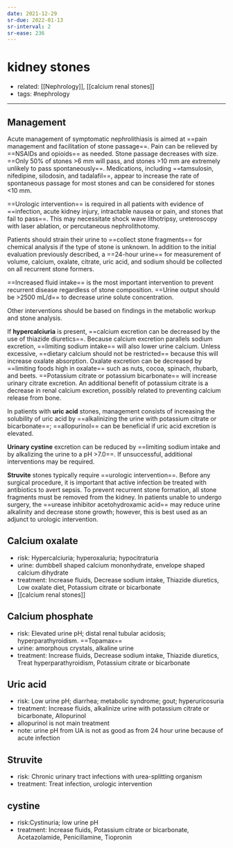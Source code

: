 ```yaml
---
date: 2021-12-29
sr-due: 2022-01-13
sr-interval: 2
sr-ease: 236
---
```


# kidney stones

- related: [[Nephrology]], [[calcium renal stones]]
- tags: #nephrology
---

## Management

Acute management of symptomatic nephrolithiasis is aimed at ==pain management and facilitation of stone passage==. Pain can be relieved by ==NSAIDs and opioids== as needed. Stone passage decreases with size. ==Only 50% of stones >6 mm will pass, and stones >10 mm are extremely unlikely to pass spontaneously==. Medications, including ==tamsulosin, nifedipine, silodosin, and tadalafil==, appear to increase the rate of spontaneous passage for most stones and can be considered for stones <10 mm.

==Urologic intervention== is required in all patients with evidence of ==infection, acute kidney injury, intractable nausea or pain, and stones that fail to pass==. This may necessitate shock wave lithotripsy, ureteroscopy with laser ablation, or percutaneous nephrolithotomy.

Patients should strain their urine to ==collect stone fragments== for chemical analysis if the type of stone is unknown. In addition to the initial evaluation previously described, a ==24-hour urine== for measurement of volume, calcium, oxalate, citrate, uric acid, and sodium should be collected on all recurrent stone formers.

==Increased fluid intake== is the most important intervention to prevent recurrent disease regardless of stone composition. ==Urine output should be >2500 mL/d== to decrease urine solute concentration.

Other interventions should be based on findings in the metabolic workup and stone analysis.

If **hypercalciuria** is present, ==calcium excretion can be decreased by the use of thiazide diuretics==. Because calcium excretion parallels sodium excretion, ==limiting sodium intake== will also lower urine calcium. Unless excessive, ==dietary calcium should not be restricted== because this will increase oxalate absorption. Oxalate excretion can be decreased by ==limiting foods high in oxalate== such as nuts, cocoa, spinach, rhubarb, and beets. ==Potassium citrate or potassium bicarbonate== will increase urinary citrate excretion. An additional benefit of potassium citrate is a decrease in renal calcium excretion, possibly related to preventing calcium release from bone.

In patients with **uric acid** stones, management consists of increasing the solubility of uric acid by ==alkalinizing the urine with potassium citrate or bicarbonate==; ==allopurinol== can be beneficial if uric acid excretion is elevated.

**Urinary cystine** excretion can be reduced by ==limiting sodium intake and by alkalizing the urine to a pH >7.0==. If unsuccessful, additional interventions may be required.

**Struvite** stones typically require ==urologic intervention==. Before any surgical procedure, it is important that active infection be treated with antibiotics to avert sepsis. To prevent recurrent stone formation, all stone fragments must be removed from the kidney. In patients unable to undergo surgery, the ==urease inhibitor acetohydroxamic acid== may reduce urine alkalinity and decrease stone growth; however, this is best used as an adjunct to urologic intervention.

## Calcium oxalate

- risk: Hypercalciuria; hyperoxaluria; hypocitraturia
- urine: dumbbell shaped calcium mononhydrate, envelope shaped calcium dihydrate
- treatment: Increase fluids, Decrease sodium intake, Thiazide diuretics, Low oxalate diet, Potassium citrate or bicarbonate
- [[calcium renal stones]]

## Calcium phosphate

- risk: Elevated urine pH; distal renal tubular acidosis; hyperparathyroidism. ==Topamax==
- urine: amorphous crystals, alkaline urine
- treatment: Increase fluids, Decrease sodium intake, Thiazide diuretics, Treat hyperparathyroidism, Potassium citrate or bicarbonate

## Uric acid

- risk: Low urine pH; diarrhea; metabolic syndrome; gout; hyperuricosuria
- treatment: Increase fluids, alkalinize urine with potassium citrate or bicarbonate, Allopurinol
- allopurinol is not main treatment 
- note: urine pH from UA is not as good as from 24 hour urine because of acute infection

## Struvite

- risk: Chronic urinary tract infections with urea-splitting organism
- treatment: Treat infection, urologic intervention

## cystine

- risk:Cystinuria; low urine pH
- treatment: Increase fluids, Potassium citrate or bicarbonate, Acetazolamide, Penicillamine, Tiopronin
